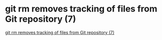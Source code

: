 # git rm removes tracking of files from Git repository (7)
[git rm removes tracking of files from Git repository (7)](https://aiwithcloud.com/2022/09/15/git_rm_removes_tracking_of_files_from_git_repository_7/)